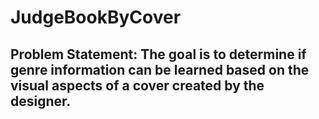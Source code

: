 # JudgeBookByCover
## Problem Statement: The goal is to determine if genre information can be learned based on the visual aspects of a cover created by the designer. 
